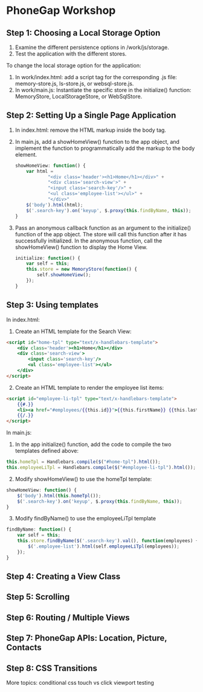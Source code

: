 # PhoneGap Workshop #

## Step 1: Choosing a Local Storage Option ##

1. Examine the different persistence options in /work/js/storage.
2. Test the application with the different stores.

To change the local storage option for the application:

1. In work/index.html: add a script tag for the corresponding .js file: memory-store.js, ls-store.js, or websql-store.js.
2. In work/main.js: Instantiate the specific store in the initialize() function: MemoryStore, LocalStorageStore, or WebSqlStore.


## Step 2: Setting Up a Single Page Application ##

1. In index.html: remove the HTML markup inside the body tag.
2. In main.js, add a showHomeView() function to the app object, and implement the function to programmatically add the markup to the body element.

    ```javascript
    showHomeView: function() {
        var html =
                "<div class='header'><h1>Home</h1></div>" +
                "<div class='search-view'>" +
                "<input class='search-key'/>" +
                "<ul class='employee-list'></ul>" +
                "</div>"
        $('body').html(html);
        $('.search-key').on('keyup', $.proxy(this.findByName, this));
    }
    ```

3. Pass an anonymous callback function as an argument to the initialize() function of the app object. The store will call this function after it has successfully initialized. In the anonymous function, call the showHomeView() function to display the Home View.

    ```javascript
    initialize: function() {
        var self = this;
        this.store = new MemoryStore(function() {
            self.showHomeView();
        });
    }
    ```

## Step 3: Using templates ##

In index.html:

1. Create an HTML template for the Search View:

```html
<script id="home-tpl" type="text/x-handlebars-template">
    <div class='header'><h1>Home</h1></div>
    <div class='search-view'>
        <input class='search-key'/>
        <ul class='employee-list'></ul>
    </div>
</script>
```

2. Create an HTML template to render the employee list items:

```html
<script id="employee-li-tpl" type="text/x-handlebars-template">
    {{#.}}
    <li><a href="#employees/{{this.id}}">{{this.firstName}} {{this.lastName}}</a></li>
    {{/.}}
</script>
```

In main.js:

1. In the app initialize() function, add the code to compile the two templates defined above:

```javascript
this.homeTpl = Handlebars.compile($("#home-tpl").html());
this.employeeLiTpl = Handlebars.compile($("#employee-li-tpl").html());
```

2. Modify showHomeView() to use the homeTpl template:

```javascript
showHomeView: function() {
    $('body').html(this.homeTpl());
    $('.search-key').on('keyup', $.proxy(this.findByName, this));
}
```

3. Modify findByName() to use the employeeLiTpl template

```javascript
findByName: function() {
    var self = this;
    this.store.findByName($('.search-key').val(), function(employees) {
        $('.employee-list').html(self.employeeLiTpl(employees));
    });
}
```

## Step 4: Creating a View Class ##

## Step 5: Scrolling ##

## Step 6: Routing / Multiple Views ##

## Step 7: PhoneGap APIs: Location, Picture, Contacts ##

## Step 8: CSS Transitions ##


More topics:
conditional css
touch vs click
viewport
testing
